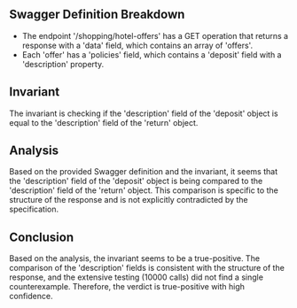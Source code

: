 ## Swagger Definition Breakdown
- The endpoint '/shopping/hotel-offers' has a GET operation that returns a response with a 'data' field, which contains an array of 'offers'.
- Each 'offer' has a 'policies' field, which contains a 'deposit' field with a 'description' property.

## Invariant
The invariant is checking if the 'description' field of the 'deposit' object is equal to the 'description' field of the 'return' object.

## Analysis
Based on the provided Swagger definition and the invariant, it seems that the 'description' field of the 'deposit' object is being compared to the 'description' field of the 'return' object. This comparison is specific to the structure of the response and is not explicitly contradicted by the specification.

## Conclusion
Based on the analysis, the invariant seems to be a true-positive. The comparison of the 'description' fields is consistent with the structure of the response, and the extensive testing (10000 calls) did not find a single counterexample. Therefore, the verdict is true-positive with high confidence.
